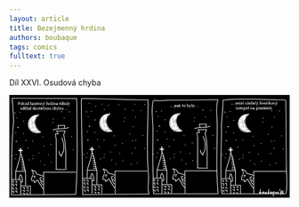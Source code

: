 ```yaml
---
layout: article
title: Bezejmenný hrdina
authors: boubaque
tags: comics
fulltext: true
---
```


Díl XXVI. Osudová chyba

<div class="hrdina"><img src="hrdina26.jpg"></div>
